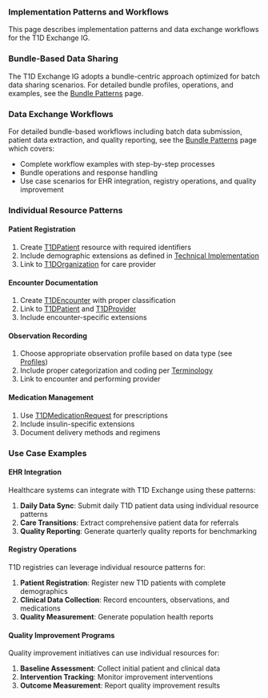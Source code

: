 ### Implementation Patterns and Workflows

This page describes implementation patterns and data exchange workflows for the T1D Exchange IG.

### Bundle-Based Data Sharing

The T1D Exchange IG adopts a bundle-centric approach optimized for batch data sharing scenarios. For detailed bundle profiles, operations, and examples, see the [Bundle Patterns](bundles.html) page.

### Data Exchange Workflows

For detailed bundle-based workflows including batch data submission, patient data extraction, and quality reporting, see the [Bundle Patterns](bundles.html) page which covers:
- Complete workflow examples with step-by-step processes
- Bundle operations and response handling
- Use case scenarios for EHR integration, registry operations, and quality improvement

### Individual Resource Patterns

#### Patient Registration
1. Create [T1DPatient](StructureDefinition-t1d-patient.html) resource with required identifiers
2. Include demographic extensions as defined in [Technical Implementation](implementation.html)
3. Link to [T1DOrganization](StructureDefinition-t1d-organization.html) for care provider

#### Encounter Documentation
1. Create [T1DEncounter](StructureDefinition-t1d-encounter.html) with proper classification
2. Link to [T1DPatient](StructureDefinition-t1d-patient.html) and [T1DProvider](StructureDefinition-t1d-provider.html)
3. Include encounter-specific extensions

#### Observation Recording
1. Choose appropriate observation profile based on data type (see [Profiles](profiles.html))
2. Include proper categorization and coding per [Terminology](terminology.html)
3. Link to encounter and performing provider

#### Medication Management
1. Use [T1DMedicationRequest](StructureDefinition-t1d-medication-request.html) for prescriptions
2. Include insulin-specific extensions
3. Document delivery methods and regimens

### Use Case Examples

#### EHR Integration

Healthcare systems can integrate with T1D Exchange using these patterns:

1. **Daily Data Sync**: Submit daily T1D patient data using individual resource patterns
2. **Care Transitions**: Extract comprehensive patient data for referrals
3. **Quality Reporting**: Generate quarterly quality reports for benchmarking

#### Registry Operations

T1D registries can leverage individual resource patterns for:

1. **Patient Registration**: Register new T1D patients with complete demographics
2. **Clinical Data Collection**: Record encounters, observations, and medications
3. **Quality Measurement**: Generate population health reports

#### Quality Improvement Programs

Quality improvement initiatives can use individual resources for:

1. **Baseline Assessment**: Collect initial patient and clinical data
2. **Intervention Tracking**: Monitor improvement interventions
3. **Outcome Measurement**: Report quality improvement results
